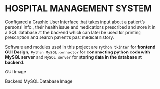 # HOSPITAL MANAGEMENT SYSTEM
Configured a Graphic User Interface that takes input about a patient’s personal info., their health issue and medications prescribed and store it in a SQL database at the backend which can later be used for printing prescription and search patient’s past medical history.

Software and modules used in this project are `Python tkinter` for **frontend GUI Design**, `Python MySQL.connector` for **connnecting python code with MySQL server**  and `MySQL server` for **storing data in the database at backend**.

GUI Image 

Backend MySQL Database Image
